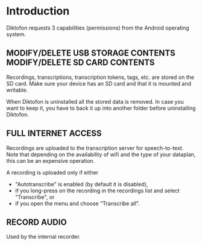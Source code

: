 # Introduction #

Diktofon requests 3 capabilities (permissions) from the Android operating system.

## MODIFY/DELETE USB STORAGE CONTENTS MODIFY/DELETE SD CARD CONTENTS ##

Recordings, transcriptions, transcription tokens, tags, etc. are stored on the SD card. Make sure your device has an SD card and that it is mounted and writable.

When Diktofon is uninstalled all the stored data is removed. In case you want to keep it, you have to back it up into another folder before uninstalling Diktofon.


## FULL INTERNET ACCESS ##

Recordings are uploaded to the transcription server for speech-to-text. Note that depending on the availability of wifi and the type of your dataplan, this can be an expensive operation.

A recording is uploaded only if either

  * "Autotranscribe" is enabled (by default it is disabled),
  * if you long-press on the recording in the recordings list and select "Transcribe", or
  * if you open the menu and choose "Transcribe all".


## RECORD AUDIO ##

Used by the internal recorder.